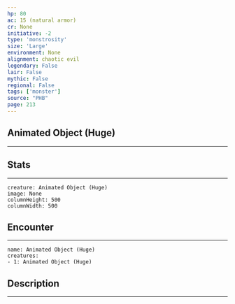```yaml
---
hp: 80
ac: 15 (natural armor)
cr: None
initiative: -2
type: 'monstrosity'    
size: 'Large'
environment: None
alignment: chaotic evil
legendary: False
lair: False
mythic: False
regional: False
tags: ['monster']
source: "PHB"
page: 213
---
```


## Animated Object (Huge)
---



## Stats
---

```statblock
creature: Animated Object (Huge)
image: None
columnHeight: 500
columnWidth: 500
```

## Encounter
---

```encounter-table
name: Animated Object (Huge)
creatures:
- 1: Animated Object (Huge)
```

## Description
---




